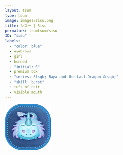 ```yaml
---
layout: tsum
type: tsum
image: images/sisu.png
title: シスー | Sisu
permalink: tsumtsum/sisu
ID: "sisu"
labels:
  - "color: blue"
  - eyebrows
  - girl
  - horned
  - "initial: S"
  - premium box
  - "series: &lsqb; Raya and the Last Dragon &rsqb;"
  - "skill: burst"
  - tuft of hair
  - visible mouth
---
```

<img class="ui image" src="../images/sisu.png">
